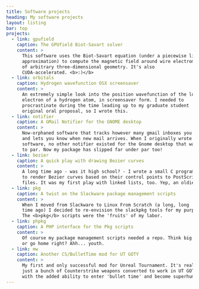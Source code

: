 ```yaml
---
title: Software projects
heading: My software projects
layout: listing
bar: top
projects:
  - link: gpufield
    caption: The GPUfield Biot-Savart solver
    content: >
      This software uses the Biot-Savart equation (under a piecewise linear
      approximation) to compute the magnetic field around wire electromagnets
      of arbitrary three-dimensional geometry. It's also
      CUDA-accelerated. <b>:)</b>
  - link: orbitals
    caption: Hydrogen wavefunction OSX screensaver
    content: >
      An extremely simple look into the position wavefunction of the lone
      electron of a hydrogen atom, in screensaver form. I needed to
      procrastinate during the time leading up to my graduate student
      original oral proposal, so I wrote this.
  - link: notifier
    caption: A GMail Notifier for the GNOME desktop
    content: >
      Now-orphaned software that tracks however many gmail inboxes you have
      and lets you know when new mail arrives. When I originally wrote the
      software, no other notifier existed for the Gnome desktop that was up
      to par. Now my package has slipped far under par too!
  - link: bezier
    caption: A quick play with drawing Bezier curves
    content: >
      A long time ago - was it high school? - I wrote a small C program
      to render Bezier curves based on their control points to PostScript
      files. It was my first play with linked lists, too. Yep, an oldie.
  - link: pkg
    caption: A twist on the Slackware package management scripts
    content: >
      When I moved from Slackware to Linux From Scratch (a long, long
      time ago) I decided to re-envision the slackpkg tools for my purposes.
      The <b>pkg</b> scripts were the 'fruits' of my labor.
  - link: phpkg
    caption: A PHP interface for the Pkg scripts
    content: >
      Of course my package management scripts needed a repo. Think big
      or go home right? Ahh... youth.
  - link: mw
    caption: Another CS/BulletTime mod for UT GOTY
    content: >
      My first and only successful mod for Unreal Tournament. It's really
      just a bunch of Counterstrike weapons converted to work in UT GOTY,
      with the added ability to enter 'bullet time' and become superhuman!
---
```


